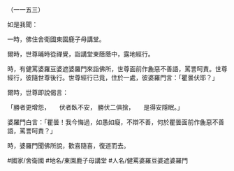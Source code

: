（一一五三）

如是我聞：

一時，佛住舍衛國東園鹿子母講堂。

爾時，世尊晡時從禪覺，詣講堂東蔭蔭中，露地經行。

時，有健罵婆羅豆婆遮婆羅門來詣佛所，世尊面前作麁惡不善語，罵詈呵責。世尊經行，彼隨世尊後行。世尊經行已竟，住於一處，彼婆羅門言：「瞿曇伏耶？」

爾時，世尊即說偈言：

「勝者更增怨，　　伏者臥不安，
勝伏二俱捨，　　是得安隱眠。」

婆羅門白言：「瞿曇！我今悔過，如愚如癡，不辯不善，何於瞿曇面前作麁惡不善語，罵詈呵責？」

時，婆羅門聞佛所說，歡喜隨喜，復道而去。

#國家/舍衛國
#地名/東園鹿子母講堂
#人名/健罵婆羅豆婆遮婆羅門
